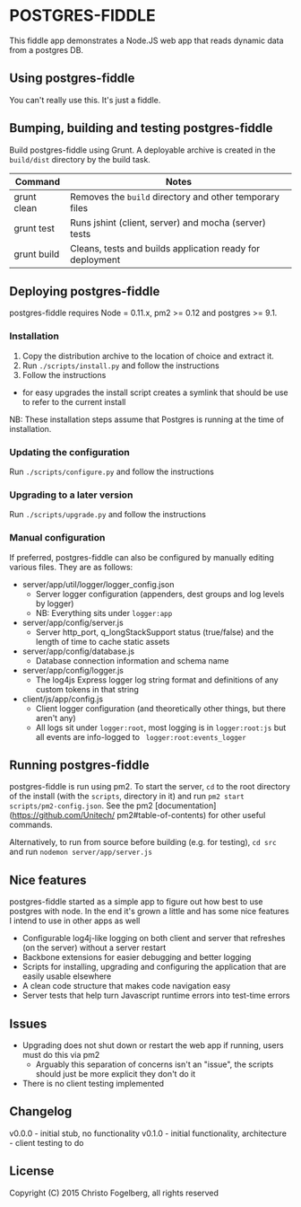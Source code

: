 # POSTGRES-FIDDLE

This fiddle app demonstrates a Node.JS web app that reads dynamic data from a postgres DB.

## Using postgres-fiddle

You can't really use this. It's just a fiddle.

## Bumping, building and testing postgres-fiddle

Build postgres-fiddle using Grunt. A deployable archive is created in the `build/dist`
directory by the build task.

Command                     | Notes
----------------------------|---------------------------------------------------------------------
grunt clean                 | Removes the `build` directory and other temporary files
grunt test                  | Runs jshint (client, server) and mocha (server) tests
grunt build                 | Cleans, tests and builds application ready for deployment

## Deploying postgres-fiddle

postgres-fiddle requires Node = 0.11.x, pm2 >= 0.12 and postgres >= 9.1.

### Installation

1. Copy the distribution archive to the location of choice and extract it.
2. Run `./scripts/install.py` and follow the instructions
3. Follow the instructions
  - for easy upgrades the install script creates a symlink that should be use to refer to the current install

NB: These installation steps assume that Postgres is running at the time of installation.

### Updating the configuration

Run `./scripts/configure.py` and follow the instructions

### Upgrading to a later version

Run `./scripts/upgrade.py` and follow the instructions

### Manual configuration

If preferred, postgres-fiddle can also be configured by manually editing various files. They are as follows:

- server/app/util/logger/logger_config.json
  - Server logger configuration (appenders, dest groups and log levels by logger)
  - NB: Everything sits under `logger:app`
- server/app/config/server.js
  - Server http_port, q_longStackSupport status (true/false) and the length of time to cache static assets
- server/app/config/database.js
  - Database connection information and schema name
- server/app/config/logger.js
  - The log4js Express logger log string format and definitions of any custom tokens in that string
- client/js/app/config.js
  - Client logger configuration (and theoretically other things, but there aren't any)
  - All logs sit under `logger:root`, most logging is in `logger:root:js` but all events are info-logged to `
    logger:root:events_logger`

## Running postgres-fiddle

postgres-fiddle is run using pm2. To start the server, `cd` to the root directory of the install (with the `scripts`,
directory in it) and run `pm2 start scripts/pm2-config.json`. See the pm2 [documentation](https://github.com/Unitech/
pm2#table-of-contents) for other useful commands.

Alternatively, to run from source before building (e.g. for testing), `cd src` and run `nodemon server/app/server.js`

## Nice features

postgres-fiddle started as a simple app to figure out how best to use postgres with node. In the end it's grown a
little and has some nice features I intend to use in other apps as well

- Configurable log4j-like logging on both client and server that refreshes (on the server) without a server restart
- Backbone extensions for easier debugging and better logging
- Scripts for installing, upgrading and configuring the application that are easily usable elsewhere
- A clean code structure that makes code navigation easy
- Server tests that help turn Javascript runtime errors into test-time errors

## Issues

- Upgrading does not shut down or restart the web app if running, users must do this via pm2
  - Arguably this separation of concerns isn't an "issue", the scripts should just be more explicit they don't do it
- There is no client testing implemented

## Changelog

v0.0.0 - initial stub, no functionality
v0.1.0 - initial functionality, architecture - client testing to do

## License

Copyright (C) 2015 Christo Fogelberg, all rights reserved
